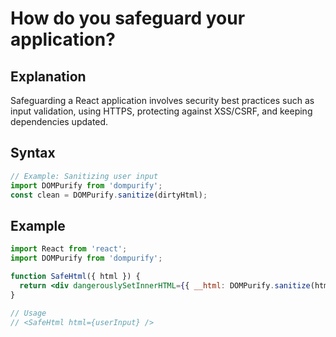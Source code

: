 # How do you safeguard your application?

## Explanation
Safeguarding a React application involves security best practices such as input validation, using HTTPS, protecting against XSS/CSRF, and keeping dependencies updated.

## Syntax
```js
// Example: Sanitizing user input
import DOMPurify from 'dompurify';
const clean = DOMPurify.sanitize(dirtyHtml);
```

## Example
```jsx
import React from 'react';
import DOMPurify from 'dompurify';

function SafeHtml({ html }) {
  return <div dangerouslySetInnerHTML={{ __html: DOMPurify.sanitize(html) }} />;
}

// Usage
// <SafeHtml html={userInput} />
``` 